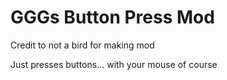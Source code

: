 # GGGs Button Press Mod
Credit to not a bird for making mod

Just presses buttons... with your mouse of course
